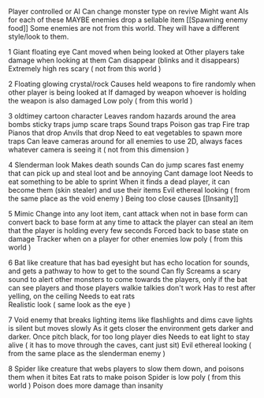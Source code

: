 Player controlled or AI
Can change monster type on revive
Might want AIs for each of these 
MAYBE enemies drop a sellable item
[[Spawning enemy food]]
Some enemies are not from this world. They will have a different style/look to them. 

1
	Giant floating eye 
	Cant moved when being looked at 
	Other players take damage when looking at them
	Can disappear (blinks and it disappears)
	Extremely high res scary ( not from this world )

2 
	Floating glowing crystal/rock
	Causes held weapons to fire randomly when other player is being looked at 
	If damaged by weapon whoever is holding the weapon is also damaged
	Low poly ( from this world )

3
	oldtimey cartoon character
	Leaves random hazards around the area 
	bombs
	sticky traps
	jump scare traps
	Sound traps
	Poison gas trap
	Fire trap
	Pianos that drop 
	Anvils that drop
	Need to eat vegetables to spawn more traps
	Can leave cameras around for all enemies to use 
	2D, always faces whatever camera is seeing it ( not from this dimension )

4
	Slenderman look
	Makes death sounds
	Can do jump scares
	fast enemy that can pick up and steal loot and be annoying 
	Cant damage loot
	Needs to eat something to be able to sprint
	When it finds a dead player, it can become them (skin stealer) and use their items
	Evil ethereal looking ( from the same place as the void enemy )
	Being too close causes [[Insanity]]

5
	Mimic
	Change into any loot item, cant attack when not in base form
	can convert back to base form at any time to attack the player
	can steal an item that the player is holding every few seconds
	Forced back to base state on damage
	Tracker when on a player for other enemies 
	low poly ( from this world )
	
6
	Bat like creature that has bad eyesight but has echo location for sounds, and gets a pathway to how to get to the sound 
	Can fly
	Screams a scary sound to alert other monsters to come towards the players, only if the bat 
	can see players and those players walkie talkies don't work
	Has to rest after yelling, on the ceiling
	Needs to eat rats  
	Realistic look ( same look as the eye )
	
7
	Void enemy that breaks lighting items like flashlights and dims cave lights 
	is silent but moves slowly
	As it gets closer the environment gets darker and darker. Once pitch black, for too long player dies
	Needs to eat light to stay alive ( it has to move through the caves, cant just sit)
	Evil ethereal looking ( from the same place as the slenderman enemy )

8
	Spider like creature that webs players to slow them down, and poisons them when it bites 
	Eat rats to make poison
	Spider is low poly ( from this world )
	Poison does more damage than insanity 